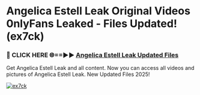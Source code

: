 # Angelica Estell Leak Original Videos 0nlyFans Leaked - Files Updated! (ex7ck)

<h3>🔴 CLICK HERE 🌐==►► <a href="https://tinyurl.com/4seja8ks" rel="nofollow">Angelica Estell Leak Updated Files</a></h3>

Get Angelica Estell Leak and all content. Now you can access all videos and pictures of Angelica Estell Leak. New Updated Files 2025!

[![ex7ck](https://i.imgur.com/EWjZXRe.gif)](https://tinyurl.com/4seja8ks)
